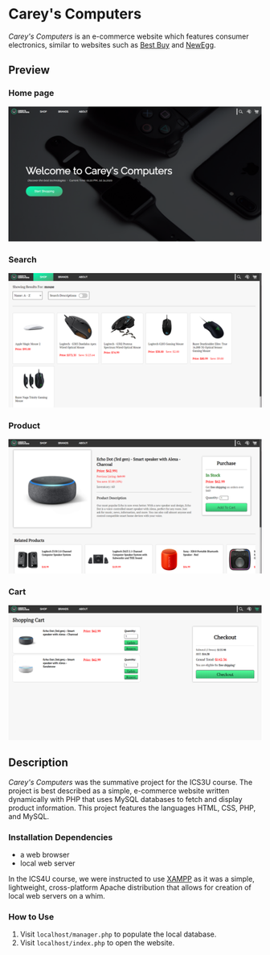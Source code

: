 # Carey's Computers

*Carey's Computers* is an e-commerce website which features consumer electronics, similar to websites such as [Best Buy](https://www.bestbuy.ca/en-ca) and [NewEgg](https://www.newegg.ca/).

## Preview

### Home page
![Home page preview](/preview/home.PNG?raw=true)

### Search
![Search preview](/preview/search.PNG?raw=true)

### Product
![Product preview](/preview/product.PNG?raw=true)

### Cart
![Cart preview](/preview/cart.PNG?raw=true)

## Description
*Carey's Computers* was the summative project for the ICS3U course. The project is best described as a simple, e-commerce website written dynamically with PHP that uses MySQL databases to fetch and display product information. This project features the languages HTML, CSS, PHP, and MySQL.

### Installation Dependencies
- a web browser
- local web server

In the ICS4U course, we were instructed to use [XAMPP](https://www.apachefriends.org/download.html) as it was a simple, lightweight, cross-platform Apache distribution that allows for creation of local web servers on a whim. 

### How to Use
1. Visit ``localhost/manager.php`` to populate the local database.
2. Visit ``localhost/index.php`` to open the website.